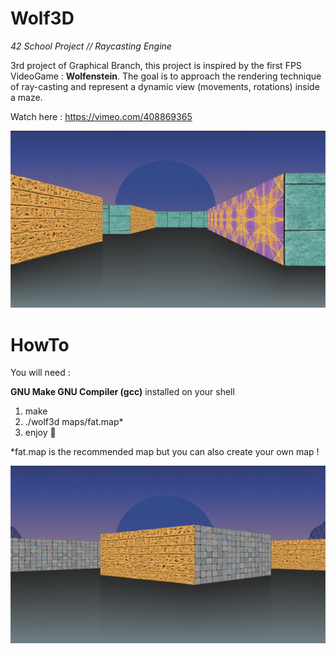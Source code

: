 # Wolf3D
*42 School Project // Raycasting Engine*

3rd project of Graphical Branch, this project is inspired by the first FPS VideoGame : **Wolfenstein**. The goal is to approach the rendering technique of ray-casting and represent a dynamic view (movements, rotations) inside a maze.

Watch here : https://vimeo.com/408869365

![illu00](/img/0.png)

# HowTo

You will need :

   **GNU Make GNU Compiler (gcc)** installed on your shell  
    
1. make
2. ./wolf3d maps/fat.map*
3. enjoy :rocket:

*fat.map is the recommended map but you can also create your own map !

![illu01](/img/1.png)
